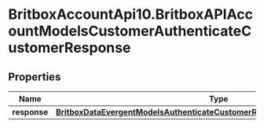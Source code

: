 # BritboxAccountApi10.BritboxAPIAccountModelsCustomerAuthenticateCustomerResponse

## Properties
Name | Type | Description | Notes
------------ | ------------- | ------------- | -------------
**response** | [**BritboxDataEvergentModelsAuthenticateCustomerResponseMessageBaseResponse**](BritboxDataEvergentModelsAuthenticateCustomerResponseMessageBaseResponse.md) |  | [optional] 


